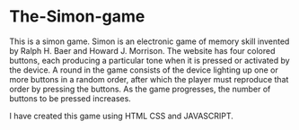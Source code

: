 # The-Simon-game
This is a simon game.
Simon is an electronic game of memory skill invented by Ralph H. Baer and Howard J. Morrison. The website has four colored buttons, each producing a particular tone when it is pressed or activated by the device. A round in the game consists of the device lighting up one or more buttons in a random order, after which the player must reproduce that order by pressing the buttons. As the game progresses, the number of buttons to be pressed increases.

I have created this game using HTML CSS and JAVASCRIPT.

